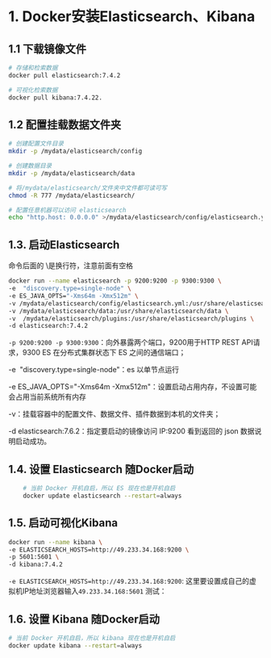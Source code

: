 # 1. Docker安装Elasticsearch、Kibana

## 1.1 下载镜像文件

```sh
# 存储和检索数据
docker pull elasticsearch:7.4.2

# 可视化检索数据
docker pull kibana:7.4.22. 

```

## 1.2 配置挂载数据文件夹

```sh
# 创建配置文件目录
mkdir -p /mydata/elasticsearch/config

# 创建数据目录
mkdir -p /mydata/elasticsearch/data

# 将/mydata/elasticsearch/文件夹中文件都可读可写
chmod -R 777 /mydata/elasticsearch/

# 配置任意机器可以访问 elasticsearch
echo "http.host: 0.0.0.0" >/mydata/elasticsearch/config/elasticsearch.yml
```

## 1.3. 启动Elasticsearch

命令后面的 \是换行符，注意前面有空格

```sh
docker run --name elasticsearch -p 9200:9200 -p 9300:9300 \
-e  "discovery.type=single-node" \
-e ES_JAVA_OPTS="-Xms64m -Xmx512m" \
-v /mydata/elasticsearch/config/elasticsearch.yml:/usr/share/elasticsearch/config/elasticsearch.yml \
-v /mydata/elasticsearch/data:/usr/share/elasticsearch/data \
-v  /mydata/elasticsearch/plugins:/usr/share/elasticsearch/plugins \
-d elasticsearch:7.4.2
```

 `-p 9200:9200 -p 9300:9300`：向外暴露两个端口，9200用于HTTP REST API请求，9300 ES 在分布式集群状态下 ES 之间的通信端口；
 
 -e  "discovery.type=single-node"：es 以单节点运行
 
 -e ES_JAVA_OPTS="-Xms64m -Xmx512m"：设置启动占用内存，不设置可能会占用当前系统所有内存
 
 -v：挂载容器中的配置文件、数据文件、插件数据到本机的文件夹；
 
 -d elasticsearch:7.6.2：指定要启动的镜像访问 IP:9200 看到返回的 json 数据说明启动成功。
 
 ## 1.4. 设置 Elasticsearch 随Docker启动
```sh
    # 当前 Docker 开机自启，所以 ES 现在也是开机自启
    docker update elasticsearch --restart=always
```
## 1.5. 启动可视化Kibana

```sh
docker run --name kibana \
-e ELASTICSEARCH_HOSTS=http://49.233.34.168:9200 \
-p 5601:5601 \
-d kibana:7.4.2
```
`-e ELASTICSEARCH_HOSTS=http://49.233.34.168:9200`: 这里要设置成自己的虚拟机IP地址浏览器输入`49.233.34.168:5601` 测试：


## 1.6. 设置 Kibana 随Docker启动

```sh
# 当前 Docker 开机自启，所以 kibana 现在也是开机自启
docker update kibana --restart=always​
```